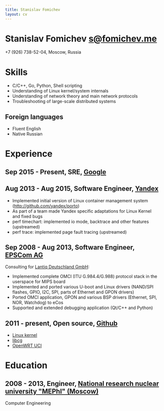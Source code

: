 ```yaml
---
title: Stanislav Fomichev
layout: cv
---
```


# Stanislav Fomichev <s@fomichev.me>

+7 (926) 738-52-04, Moscow, Russia

# Skills

* C/C++, Go, Python, Shell scripting
* Understanding of Linux kernel/system internals
* Understanding of network theory and main network protocols
* Troubleshooting of large-scale distributed systems

## Foreign languages
* Fluent English
* Native Russian

# Experience

## Sep 2015 - Present, SRE, [Google](http://google.com)

## Aug 2013 - Aug 2015, Software Engineer, [Yandex](http://yandex.ru)

* Implemented initial version of Linux container management system (http://github.com/yandex/porto)
* As part of a team made Yandex specific adaptations for Linux Kernel and fixed bugs
* perf timechart: implemented io mode, backtrace and other features (upstreamed)
* perf trace: implemented page fault tracing (upstreamed)

## Sep 2008 - Aug 2013, Software Engineer, [EPSCom AG](http://epscom.net)
Consulting for [Lantiq Deutschland GmbH](http://lantiq.com):

* Implemented complete OMCI (ITU G.984.4/G.988) protocol stack in the
  userspace for MIPS board
* Implemented and ported various U-boot and Linux drivers (NAND/SPI flashes,
  GPIO, I2C, SPI, parts of Ethernet and GPON drivers)
* Ported OMCI application, GPON and various BSP drivers (Ethernet, SPI, NOR,
  Watchdog) to eCos
* Supported and extended debugging application (Qt/C++ and Python)

## 2011 - present, Open source, [Github](http://github.com/fomichev)
* [Linux kernel](https://git.kernel.org/cgit/linux/kernel/git/torvalds/linux.git/log/?qt=grep&q=Stanislav+Fomichev)
* [libcg](http://sourceforge.net/p/libcg/libcg/ci/master/tree/)
* [OpenWRT UCI](http://nbd.name/gitweb.cgi?p=uci.git&a=search&h=HEAD&st=commit&s=Stanislav+Fomichev)

# Education

## 2008 - 2013, Engineer, [National research nuclear university "MEPhI" (Moscow)](http://mephi.ru)
Computer Engineering
